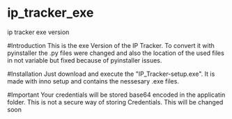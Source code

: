 # ip_tracker_exe
ip tracker exe version

#Introduction
This is the exe Version of the IP Tracker. To convert it with pyinstaller the .py files were changed and also the location of the used files in not variable but fixed because of pyinstaller issues.

#Installation
Just download and execute the "IP_Tracker-setup.exe". It is made with inno setup and contains the nessesary .exe files.

#Important
Your credentials will be stored base64 encoded in the applicatin folder. This is not a secure way of storing Credentials. This will be changed soon 

